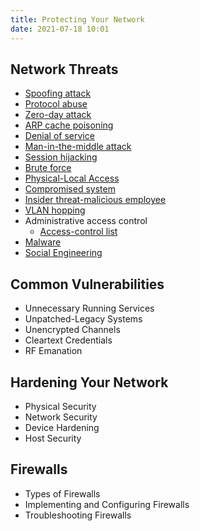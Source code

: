 ```yaml
---
title: Protecting Your Network
date: 2021-07-18 10:01
---
```


## Network Threats

* [Spoofing attack](20210717110410-spoofing-attack.md)
* [Protocol abuse](20210718101635-protocol-abuse.md)
* [Zero-day attack](20210718102633-zero-day-attack.md)
* [ARP cache poisoning](20210718103443-arp-cache-poisoning.md)
* [Denial of service](20210718123913-denial-of-service.md) 
* [Man-in-the-middle attack](20210717111433-man-in-the-middle-attack.md)
* [Session hijacking](20210718125037-session-hijacking.md)
* [Brute force](20210718125115-brute-force.md)
* [Physical-Local Access](20210722085102-physical-local-access.md)
* [Compromised system](20210722085215-compromised-system.md)
* [Insider threat-malicious employee](20210722085339-insider-threat-malicious-employee.md)
* [VLAN hopping](20210722090424-vlan-hopping.md)
* Administrative access control
	* [Access-control list](20210628143348-access-control-list.md)
* [Malware](20210722090718-malware.md)
* [Social Engineering](20210722092208-social-engineering.md)

## Common Vulnerabilities

* Unnecessary Running Services
* Unpatched-Legacy Systems
* Unencrypted Channels
* Cleartext Credentials
* RF Emanation

## Hardening Your Network

* Physical Security
* Network Security
* Device Hardening
* Host Security

## Firewalls

* Types of Firewalls
* Implementing and Configuring Firewalls
* Troubleshooting Firewalls
